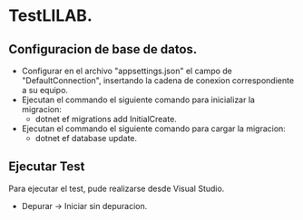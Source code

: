 # TestLILAB.

## Configuracion de base de datos.

- Configurar en el archivo "appsettings.json" el campo de "DefaultConnection", insertando la cadena de conexion correspondiente a su equipo. 
- Ejecutan el commando el siguiente comando para inicializar la migracion:
    - dotnet ef migrations add InitialCreate.
- Ejecutan el commando el siguiente comando para cargar la migracion:
    - dotnet ef database update.

## Ejecutar Test

Para ejecutar el test, pude realizarse desde Visual Studio.
  - Depurar -> Iniciar sin depuracion.
